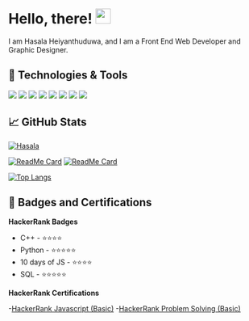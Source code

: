 



# Hello, there! <img src="https://raw.githubusercontent.com/MartinHeinz/MartinHeinz/master/wave.gif" width="30px">

I am Hasala Heiyanthuduwa, and I am a Front End Web Developer and Graphic Designer. 

## 🔧 Technologies & Tools
![](https://img.shields.io/badge/OS-Garuda_Linux-informational?style=flat&logo=linux&logoColor=white&color=8d81c2)
![](https://img.shields.io/badge/Editor-VS_Code-informational?style=flat&logo=visual-studio-code&logoColor=white&color=007acc)
![](https://img.shields.io/badge/Code-Python-informational?style=flat&logo=python&logoColor=white&color=356a97)
![](https://img.shields.io/badge/Code-JavaScript-informational?style=flat&logo=javascript&logoColor=white&color=e9d44d)
![](https://img.shields.io/badge/Code-React-informational?style=flat&logo=react&logoColor=white&color=5ed3f3)
![](https://img.shields.io/badge/Shell-Fish-informational?style=flat&logo=powershell&logoColor=white&color=2bbc8a)
![](https://img.shields.io/badge/Tools-Firebase-informational?style=flat&logo=firebase&logoColor=white&color=ffca28)
![](https://img.shields.io/badge/Tools-Heroku-informational?style=flat&logo=heroku&logoColor=white&color=430098)


## &#x1f4c8; GitHub Stats

[![Hasala](https://github-readme-stats.vercel.app/api?username=hasala2002&show_icons=true&theme=tokyonight)](https://github.com/hasala2002)

[![ReadMe Card](https://github-readme-stats.vercel.app/api/pin/?username=Hasala2002&repo=untitledlms&title_color=3174e7&text_color=37bc9c&icon_color=be90f2&bg_color=1d1f21)](https://github.com/hasala2002/untitledlms)
[![ReadMe Card](https://github-readme-stats.vercel.app/api/pin/?username=Hasala2002&repo=chronos&title_color=3174e7&text_color=37bc9c&icon_color=be90f2&bg_color=1d1f21)](https://github.com/hasala2002/chronos)

[![Top Langs](https://github-readme-stats.vercel.app/api/top-langs/?username=hasala2002&title_color=3174e7&text_color=37bc9c&show_icons=true&icon_color=be90f2&bg_color=1d1f21)](https://github.com/hasala2002)   

##  📜  Badges and Certifications
**HackerRank Badges**

- C++  - ⭐⭐⭐⭐
- Python - ⭐⭐⭐⭐⭐
- 10 days of JS - ⭐⭐⭐⭐
- SQL - ⭐⭐⭐⭐⭐

**HackerRank Certifications**

-[HackerRank  Javascript (Basic)](https://www.hackerrank.com/certificates/0bf7d2808afc)
-[HackerRank  Problem Solving (Basic)](https://www.hackerrank.com/certificates/ca4d3cd69a09)

